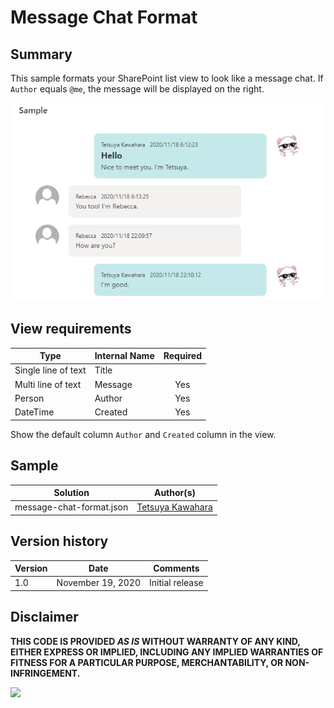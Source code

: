 # Message Chat Format

## Summary
This sample formats your SharePoint list view to look like a message chat. If `Author` equals `@me`, the message will be displayed on the right.

![screenshot of the sample](./screenshot.png)

## View requirements

|Type|Internal Name|Required|
|---|---|:---:|
|Single line of text|Title||
|Multi line of text|Message|Yes|
|Person|Author|Yes|
|DateTime|Created|Yes|

Show the default column `Author` and `Created` column in the view.

## Sample

Solution                 |Author(s)
-------------------------|---------------------------
message-chat-format.json |[Tetsuya Kawahara](https://twitter.com/techan_k)

## Version history

Version |Date              |Comments
--------|------------------|--------
1.0     |November 19, 2020 |Initial release


## Disclaimer
**THIS CODE IS PROVIDED *AS IS* WITHOUT WARRANTY OF ANY KIND, EITHER EXPRESS OR IMPLIED, INCLUDING ANY IMPLIED WARRANTIES OF FITNESS FOR A PARTICULAR PURPOSE, MERCHANTABILITY, OR NON-INFRINGEMENT.**

<img src="https://telemetry.sharepointpnp.com/sp-dev-list-formatting/view-samples/message-chat-format" />